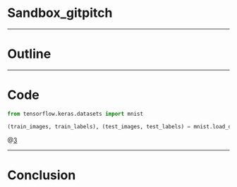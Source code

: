 # Sandbox_gitpitch

---

# Outline

---

# Code

```python
from tensorflow.keras.datasets import mnist

(train_images, train_labels), (test_images, test_labels) = mnist.load_data()
```
@[3](自作データにするにはこの行の書換が必要)

---

# Conclusion

